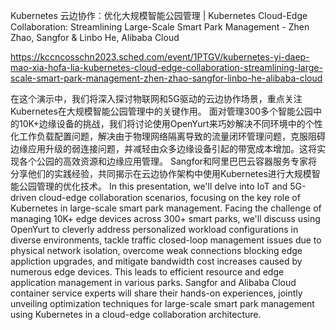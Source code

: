 Kubernetes 云边协作：优化大规模智能公园管理 | Kubernetes Cloud-Edge Collaboration: Streamlining Large-Scale Smart Park Management - Zhen Zhao, Sangfor & Linbo He, Alibaba Cloud

https://kccncosschn2023.sched.com/event/1PTGV/kubernetes-yi-daep-mao-xia-hofa-lia-kubernetes-cloud-edge-collaboration-streamlining-large-scale-smart-park-management-zhen-zhao-sangfor-linbo-he-alibaba-cloud

在这个演示中，我们将深入探讨物联网和5G驱动的云边协作场景，重点关注Kubernetes在大规模智能公园管理中的关键作用。 面对管理300多个智能公园中的10K+边缘设备的挑战，我们将讨论使用OpenYurt来巧妙解决不同环境中的个性化工作负载配置问题，解决由于物理网络隔离导致的流量闭环管理问题，克服阻碍边缘应用升级的弱连接问题，并减轻由众多边缘设备引起的带宽成本增加。这将实现各个公园的高效资源和边缘应用管理。 Sangfor和阿里巴巴云容器服务专家将分享他们的实践经验，共同揭示在云边协作架构中使用Kubernetes进行大规模智能公园管理的优化技术。 
In this presentation, we'll delve into IoT and 5G-driven cloud-edge collaboration scenarios, focusing on the key role of Kubernetes in large-scale smart park management. Facing the challenge of managing 10K+ edge devices across 300+ smart parks, we'll discuss using OpenYurt to cleverly address personalized workload configurations in diverse environments, tackle traffic closed-loop management issues due to physical network isolation, overcome weak connections blocking edge appliction upgrades, and mitigate bandwidth cost increases caused by numerous edge devices. This leads to efficient resource and edge application management in various parks. Sangfor and Alibaba Cloud container service experts will share their hands-on experiences, jointly unveiling optimization techniques for large-scale smart park management using Kubernetes in a cloud-edge collaboration architecture.